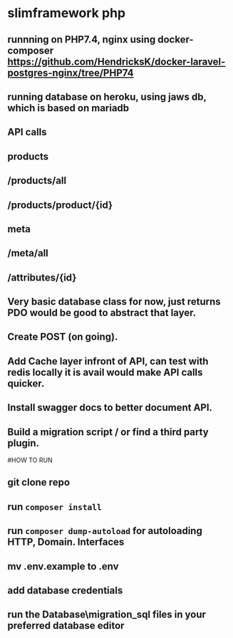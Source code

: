 # slimframework php
## runnning on PHP7.4, nginx using docker-composer https://github.com/HendricksK/docker-laravel-postgres-nginx/tree/PHP74 
## running database on heroku, using jaws db, which is based on mariadb
## API calls
## products
## /products/all
## /products/product/{id} 
## meta
## /meta/all
## /attributes/{id}

## Very basic database class for now, just returns PDO would be good to abstract that layer. 
## Create POST (on going).
## Add Cache layer infront of API, can test with redis locally it is avail would make API calls quicker.
## Install swagger docs to better document API.
## Build a migration script / or find a third party plugin.

#HOW TO RUN

## git clone repo
## run `composer install`
## run `composer dump-autoload` for autoloading HTTP, Domain. Interfaces
## mv .env.example to .env
## add database credentials
## run the Database\migration_sql files in your preferred database editor
